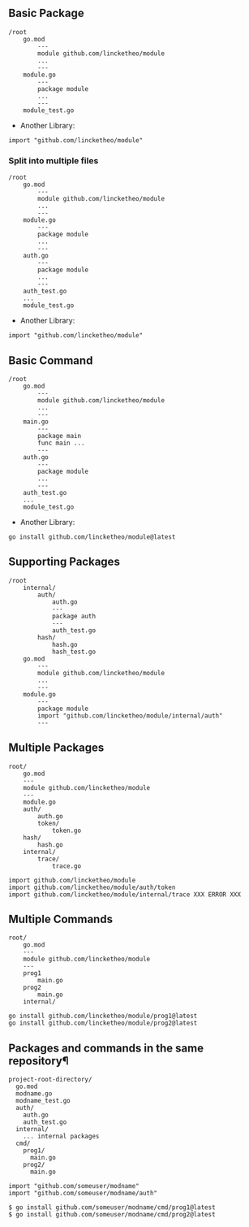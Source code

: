 ## Basic Package
```
/root
	go.mod
		---
		module github.com/lincketheo/module	
		...
		---
	module.go
		---
		package module
		...
		---
	module_test.go
```

- Another Library:
```
import "github.com/lincketheo/module"
```

### Split into multiple files
```
/root
	go.mod
		---
		module github.com/lincketheo/module	
		...
		---
	module.go
		---
		package module
		...
		---
	auth.go
		---
		package module
		...
		---
	auth_test.go
	...
	module_test.go
```

- Another Library:
```
import "github.com/lincketheo/module"
```

## Basic Command
```
/root
	go.mod
		---
		module github.com/lincketheo/module	
		...
		---
	main.go
		---
		package main
		func main ...
		---
	auth.go
		---
		package module
		...
		---
	auth_test.go
	...
	module_test.go
```

- Another Library:
```
go install github.com/lincketheo/module@latest
```

## Supporting Packages
```
/root
	internal/
		auth/
			auth.go
			---
			package auth
			---
			auth_test.go
		hash/
			hash.go
			hash_test.go
	go.mod
		---
		module github.com/lincketheo/module	
		...
		---
	module.go
		---
		package module
		import "github.com/lincketheo/module/internal/auth"
		---
```

## Multiple Packages
```
root/
	go.mod
	---
	module github.com/lincketheo/module
	---
	module.go
	auth/
		auth.go
		token/
			token.go
	hash/
		hash.go
	internal/
		trace/
			trace.go
```

```
import github.com/lincketheo/module
import github.com/lincketheo/module/auth/token
import github.com/lincketheo/module/internal/trace XXX ERROR XXX
```

## Multiple Commands
```
root/
	go.mod
	---
	module github.com/lincketheo/module
	---
	prog1
		main.go
	prog2 
		main.go
	internal/
```

```
go install github.com/lincketheo/module/prog1@latest
go install github.com/lincketheo/module/prog2@latest
```

## Packages and commands in the same repository¶

```
project-root-directory/
  go.mod
  modname.go
  modname_test.go
  auth/
    auth.go
    auth_test.go
  internal/
    ... internal packages
  cmd/
    prog1/
      main.go
    prog2/
      main.go
```

```
import "github.com/someuser/modname"
import "github.com/someuser/modname/auth"
```

```
$ go install github.com/someuser/modname/cmd/prog1@latest
$ go install github.com/someuser/modname/cmd/prog2@latest
```







